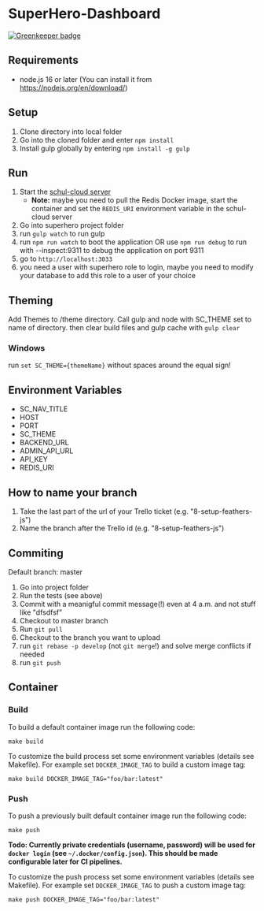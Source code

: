 # SuperHero-Dashboard

[![Greenkeeper badge](https://badges.greenkeeper.io/schul-cloud/superhero-dashboard.svg)](https://greenkeeper.io/)

## Requirements

* node.js 16 or later (You can install it from https://nodejs.org/en/download/)

## Setup

1. Clone directory into local folder
2. Go into the cloned folder and enter `npm install`
3. Install gulp globally by entering `npm install -g gulp`

## Run

1. Start the [schul-cloud server](https://github.com/schulcloud/schulcloud-server)
   * **Note:** maybe you need to pull the Redis Docker image, start the container and set the `REDIS_URI` environment variable in the schul-cloud server
2. Go into superhero project folder
3. run `gulp watch` to run gulp
4. run `npm run watch` to boot the application OR use `npm run debug` to run with --inspect:9311 to debug the application on port 9311
5. go to `http://localhost:3033`
6. you need a user with superhero role to login, maybe you need to modify your database to add this role to a user of your choice

## Theming

Add Themes to /theme directory. Call gulp and node with SC_THEME set to name of directory.
then clear build files and gulp cache with `gulp clear`

### Windows
 run `set SC_THEME={themeName}` without spaces around the equal sign!

## Environment Variables
- SC_NAV_TITLE
- HOST
- PORT
- SC_THEME
- BACKEND_URL
- ADMIN_API_URL
- API_KEY
- REDIS_URI

## How to name your branch

1. Take the last part of the url of your Trello ticket (e.g. "8-setup-feathers-js")
2. Name the branch after the Trello id (e.g. "8-setup-feathers-js")

## Commiting

Default branch: master

1. Go into project folder
2. Run the tests (see above)
3. Commit with a meanigful commit message(!) even at 4 a.m. and not stuff like "dfsdfsf"
4. Checkout to master branch
5. Run `git pull`
6. Checkout to the branch you want to upload
7. run `git rebase -p develop` (not `git merge`!) and solve merge conflicts if needed
8. run `git push`

## Container

### Build

To build a default container image run the following code:
```
make build
```

To customize the build process set some environment variables (details see
Makefile). For example set `DOCKER_IMAGE_TAG` to build a custom image tag:
```
make build DOCKER_IMAGE_TAG="foo/bar:latest"
```

### Push

To push a previously built default container image run the following code:
```
make push
```

**Todo: Currently private credentials (username, password) will be used for
`docker login` (see `~/.docker/config.json`). This should be made configurable
later for CI pipelines.**

To customize the push process set some environment variables (details see
Makefile). For example set `DOCKER_IMAGE_TAG` to push a custom image tag:
```
make push DOCKER_IMAGE_TAG="foo/bar:latest"
```
